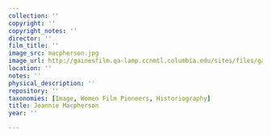 ```yaml
---
collection: ''
copyright: ''
copyright_notes: ''
director: ''
film_title: ''
image_src: macpherson.jpg
image_url: http://gainesfilm.qa-lamp.ccnmtl.columbia.edu/sites/files/gainesfilm/images/macpherson.jpg
location: ''
notes: ''
physical_description: ''
repository: ''
taxonomies: [Image, Women Film Pioneers, Historiography]
title: Jeannie Macpherson
year: ''

---
```

